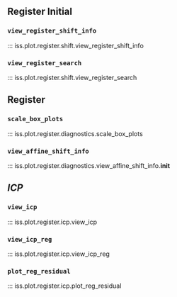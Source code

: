 ##  Register Initial
### `view_register_shift_info`
::: iss.plot.register.shift.view_register_shift_info

### `view_register_search`
::: iss.plot.register.shift.view_register_search

## Register
### `scale_box_plots`
::: iss.plot.register.diagnostics.scale_box_plots

### `view_affine_shift_info`
::: iss.plot.register.diagnostics.view_affine_shift_info.__init__

## *ICP*
### `view_icp`
::: iss.plot.register.icp.view_icp

### `view_icp_reg`
::: iss.plot.register.icp.view_icp_reg

### `plot_reg_residual`
::: iss.plot.register.icp.plot_reg_residual